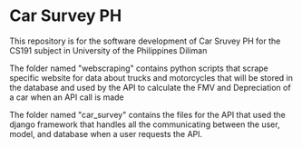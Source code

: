 # Car Survey PH
This repository is for the software development of Car Sruvey PH for the CS191 subject in University of the Philippines Diliman

The folder named "webscraping" contains python scripts that scrape specific website for data about trucks and motorcycles
that will be stored in the database and used by the API to calculate the FMV and Depreciation of a car when an API call is made

The folder named "car_survey" contains the files for the API that used the django framework that handles all the communicating between the user, model, and database when a user requests the API.
